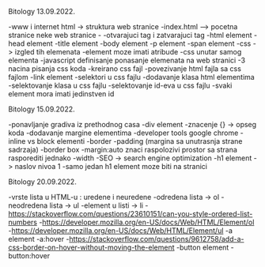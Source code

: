 Bitology 13.09.2022.
 
-www i internet
html -> struktura web stranice
-index.html –> pocetna stranice neke web stranice
-<!DOCTYPE html>
-otvarajuci tag i zatvarajuci tag
-html element
-head element
-title element
-body element
-p element
-span element
-css -> izgled tih elemenata
-element moze imati atribude
-css unutar samog elementa
-javascript definisanje ponasanje elemenata na web stranici
-3 nacina pisanja css koda
-kreirano css fajl
-povezivanje html fajla sa css fajlom
-link element
-selektori u css fajlu
-dodavanje klasa html elementima
-selektovanje klasa u css fajlu
-selektovanje id-eva u css fajlu
-svaki element mora imati jedinstven id




Bitology 15.09.2022.

-ponavljanje gradiva iz prethodnog casa
-div element
-znacenje {} -> opseg koda
-dodavanje margine elementima
-developer tools google chrome
-inline vs block elementi
-border 
-padding (margina sa unutrasnja strane sadrzaja)
-border box
-margin:auto znaci raspolozivi prostor sa strana rasporediti jednako
-width
-SEO -> search engine optimization
-h1 element -> naslov nivoa 1
-samo jedan h1 element moze biti na stranici




Bitology 20.09.2022.

-vrste lista u HTML-u : uredene i neuredene
-odredena lista -> ol
-neodredena lista -> ul
-element u listi -> li
-https://stackoverflow.com/questions/23610151/can-you-style-ordered-list-numbers
-https://developer.mozilla.org/en-US/docs/Web/HTML/Element/ol
-https://developer.mozilla.org/en-US/docs/Web/HTML/Element/ul
-a element
-a:hover
-https://stackoverflow.com/questions/9612758/add-a-css-border-on-hover-without-moving-the-element
-button element
-button:hover
